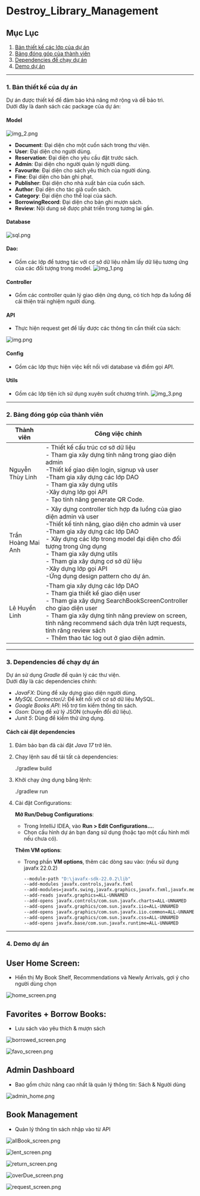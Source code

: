 # Destroy_Library_Management

## Mục Lục
1. [Bản thiết kế các lớp của dự án](#bản-thiết-kế-các-lớp-của-dự-án)
2. [Bảng đóng góp của thành viên](#bảng-đóng-góp-của-thành-viên)
3. [Dependencies để chạy dự án](#dependencies-để-chạy-dự-án)
4. [Demo dự án](#demo-dự-án)

---

### 1. Bản thiết kế của dự án
Dự án được thiết kế để đảm bảo khả năng mở rộng và dễ bảo trì.  
Dưới đây là danh sách các package của dự án:

#### **Model**
![img_2.png](src/main/resources/ui/readme/img_2.png)
- **Document**: Đại diện cho một cuốn sách trong thư viện.
- **User**: Đại diện cho người dùng.
- **Reservation**: Đại diện cho yêu cầu đặt trước sách.
- **Admin**: Đại diện cho người quản lý người dùng.
- **Favourite**: Đại diện cho sách yêu thích của người dùng.
- **Fine**: Đại diện cho bản ghi phạt.
- **Publisher**: Đại diện cho nhà xuất bản của cuốn sách.
- **Author**: Đại dện cho tác giả cuốn sách.
- **Category**: Đại diện cho thể loại của sách.
- **BorrowingRecord**: Đại diện cho bản ghi mượn sách.
- **Review**: Nội dung sẽ được phát triển trong tương lai gần.

#### **Database**
 
  ![sql.png](src/main/resources/ui/readme/sql.png)

#### **Dao**:
- Gồm các lớp để tương tác với cơ sở dữ liệu nhằm lấy dữ liệu tương ứng của các đối tượng trong model.
  ![img_1.png](src/main/resources/ui/readme/img_1.png)
#### **Controller**
- Gồm các controller quản lý giao diện ứng dụng, có tích hợp đa luồng để cải thiện trải nghiệm người dùng.

#### **API**
- Thực hiện request get để lấy được các thông tin cần thiết của sách:

![img.png](src/main/resources/ui/readme/img.png)

#### **Config**
- Gồm các lớp thực hiện việc kết nối với database và điểm gọi API.
#### **Utils**
- Gồm các lớp tiện ích sử dụng xuyên suốt chương trình.
  ![img_3.png](src/main/resources/ui/readme/img_3.png)
---
### 2. Bảng đóng góp của thành viên
| Thành viên         | Công việc chính                                                                                                                                                                                                                                                                                                                     |
|--------------------|-------------------------------------------------------------------------------------------------------------------------------------------------------------------------------------------------------------------------------------------------------------------------------------------------------------------------------------|
| Nguyễn Thùy Linh   | - Thiết kế cấu trúc cơ sở dữ liệu<br/>- Tham gia xây dựng tính năng trong giao diện admin<br/>-Thiết kế giao diện login, signup và user<br/>-Tham gia xây dựng các lớp DAO <br/>- Tham gia xây dựng utils<br/>-Xây dựng lớp gọi API<br/>- Tạo tính năng generate QR Code.                                                                                                         |
| Trần Hoàng Mai Anh | - Xây dựng controller tích hợp đa luồng của giao diện admin và user<br/>-Thiết kế tính năng, giao diện cho admin và user<br/>-Tham gia xây dựng các lớp DAO<br/>- Xây dựng các lớp trong model đại diện cho đối tượng trong ứng dụng <br/>- Tham gia xây dựng utils<br/>- Tham gia xây dựng cơ sở dữ liệu<br/>-Xây dựng lớp gọi API<br/>-Ứng dụng design pattern cho dự án.
| Lê Huyền Linh      | -Tham gia xây dựng các lớp DAO<br/>- Tham gia thiết kế giao diện user<br/>- Tham gia xây dựng SearchBookScreenController cho giao diện user<br/>- Tham gia xây dựng tính năng preview on screen, tính năng recommend sách dựa trên lượt requests, tính răng review sách<br/>- Thêm thao tác log out ở giao diện admin.                                                 |

---


### 3. Dependencies để chạy dự án
Dự án sử dụng *Gradle* để quản lý các thư viện.  
Dưới đây là các dependencies chính:

- *JavaFX*: Dùng để xây dựng giao diện người dùng.
- *MySQL Connector/J*: Để kết nối với cơ sở dữ liệu MySQL.
- *Google Books API*: Hỗ trợ tìm kiếm thông tin sách.
- *Gson*: Dùng để xử lý JSON (chuyển đổi dữ liệu).
- *Junit 5*: Dùng để kiểm thử ứng dụng.

#### Cách cài đặt dependencies
1. Đảm bảo bạn đã cài đặt *Java 17* trở lên.
2. Chạy lệnh sau để tải tất cả dependencies:

   ./gradlew build

3. Khởi chạy ứng dụng bằng lệnh:

   ./gradlew run

4. Cài đặt Configurations:

   **Mở Run/Debug Configurations**:
    - Trong IntelliJ IDEA, vào **Run > Edit Configurations...**.
    - Chọn cấu hình dự án bạn đang sử dụng (hoặc tạo một cấu hình mới nếu chưa có).

   **Thêm VM options**:
    - Trong phần **VM options**, thêm các dòng sau vào: (nếu sử dụng javafx 22.0.2)

      ```bash
      --module-path "D:\javafx-sdk-22.0.2\lib" 
      --add-modules javafx.controls,javafx.fxml 
      --add-modules=javafx.swing,javafx.graphics,javafx.fxml,javafx.media,javafx.web 
      --add-reads javafx.graphics=ALL-UNNAMED 
      --add-opens javafx.controls/com.sun.javafx.charts=ALL-UNNAMED 
      --add-opens javafx.graphics/com.sun.javafx.iio=ALL-UNNAMED 
      --add-opens javafx.graphics/com.sun.javafx.iio.common=ALL-UNNAMED 
      --add-opens javafx.graphics/com.sun.javafx.css=ALL-UNNAMED 
      --add-opens javafx.base/com.sun.javafx.runtime=ALL-UNNAMED
      ```

---

### 4. Demo dự án

## User Home Screen:
- Hiển thị My Book Shelf, Recommendations và Newly Arrivals, gợi ý cho người dùng chọn

![home_screen.png](src/main/resources/ui/readme/home_screen.png)

## Favorites + Borrow Books:
- Lưu sách vào yêu thích & mượn sách

![borrowed_screen.png](src/main/resources/ui/readme/borrowed_screen.png)

![favo_screen.png](src/main/resources/ui/readme/favo_screen.png)


## Admin Dashboard
- Bao gồm chức năng cao nhất là quản lý thông tin: Sách & Người dùng

![admin_home.png](src/main/resources/ui/readme/admin_home.png)

## Book Management
- Quản lý thông tin sách nhập vào từ API

![allBook_screen.png](src/main/resources/ui/readme/allBook_screen.png)

![lent_screen.png](src/main/resources/ui/readme/lent_screen.png)

![return_screen.png](src/main/resources/ui/readme/return_screen.png)

![overDue_screen.png](src/main/resources/ui/readme/overDue_screen.png)

![request_screen.png](src/main/resources/ui/readme/request_screen.png)

   


